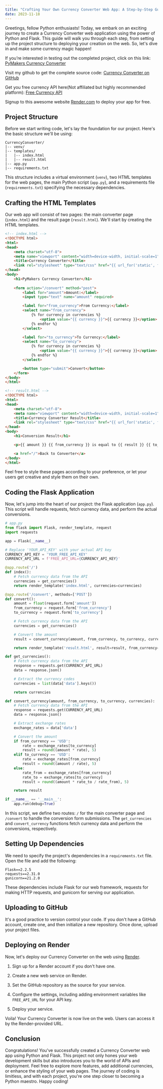 ```yaml
---
title: "Crafting Your Own Currency Converter Web App: A Step-by-Step Guide"
date: 2023-11-18
---
```


Greetings, fellow Python enthusiasts! Today, we embark on an exciting journey to create a Currency Converter web application using the power of Python and Flask. This guide will walk you through each step, from setting up the project structure to deploying your creation on the web. So, let's dive in and make some currency magic happen!

If you’re interested in testing out the completed project, click on this link: [PyMakers Currency Converter](https://pymakers-currency-converter.onrender.com/)

Visit my github to get the complete source code: [Currency Converter on GitHub](https://github.com/Jeff-Matriz/CurrencyConverterWebApp/tree/main)

Get you free currency API here(Not affiliated but highly recommended platform): [Free Currency API](https://freecurrencyapi.com/)

Signup to this awesome website [Render.com](https://render.com) to deploy your app for free.

## Project Structure

Before we start writing code, let's lay the foundation for our project. Here's the basic structure we'll be using:

```plaintext
CurrencyConverter/
|-- venv/
|-- templates/
|   |-- index.html
|   |-- result.html
|-- app.py
|-- requirements.txt
```

This structure includes a virtual environment (`venv`), two HTML templates for the web pages, the main Python script (`app.py`), and a requirements file (`requirements.txt`) specifying the necessary dependencies.

## Crafting the HTML Templates

Our web app will consist of two pages: the main converter page (`index.html`) and the result page (`result.html`). We'll start by creating the HTML templates.

```html
<!-- index.html -->
<!DOCTYPE html>
<html>
<head>
    <meta charset="utf-8">
    <meta name="viewport" content="width=device-width, initial-scale=1">
    <title>Currency Converter</title>
    <link rel="stylesheet" type="text/css" href="{{ url_for('static', filename='css/styles.css') }}">
</head>
<body>
    <h1>PyMakers Currency Converter</h1>
    
    <form action="/convert" method="post">
        <label for="amount">Amount:</label>
        <input type="text" name="amount" required>

        <label for="from_currency">From Currency:</label>
        <select name="from_currency">
            {% for currency in currencies %}
                <option value="{{ currency }}">{{ currency }}</option>
            {% endfor %}
        </select>

        <label for="to_currency">To Currency:</label>
        <select name="to_currency">
            {% for currency in currencies %}
                <option value="{{ currency }}">{{ currency }}</option>
            {% endfor %}
        </select>

        <button type="submit">Convert</button>
    </form>
</body>
</html>
```

```html
<!-- result.html -->
<!DOCTYPE html>
<html>
<head>
    <meta charset="utf-8">
    <meta name="viewport" content="width=device-width, initial-scale=1">
    <title>Currency Converter Result</title>
    <link rel="stylesheet" type="text/css" href="{{ url_for('static', filename='css/styles.css') }}">
</head>
<body>
    <h1>Conversion Result</h1>

    <p>{{ amount }} {{ from_currency }} is equal to {{ result }} {{ to_currency }}</p>

    <a href="/">Back to Converter</a>
</body>
</html>
```

Feel free to style these pages according to your preference, or let your users get creative and style them on their own.

## Coding the Flask Application

Now, let's jump into the heart of our project: the Flask application (`app.py`). This script will handle requests, fetch currency data, and perform the actual conversions.

```python
# app.py
from flask import Flask, render_template, request
import requests

app = Flask(__name__)

# Replace 'YOUR_API_KEY' with your actual API key
CURRENCY_API_KEY = 'YOUR_FREE_API_KEY'
CURRENCY_API_URL = f'FREE_API_URL={CURRENCY_API_KEY}'

@app.route('/')
def index():
    # Fetch currency data from the API
    currencies = get_currencies()
    return render_template('index.html', currencies=currencies)

@app.route('/convert', methods=['POST'])
def convert():
    amount = float(request.form['amount'])
    from_currency = request.form['from_currency']
    to_currency = request.form['to_currency']

    # Fetch currency data from the API
    currencies = get_currencies()

    # Convert the amount
    result = convert_currency(amount, from_currency, to_currency, currencies)

    return render_template('result.html', result=result, from_currency=from_currency, to_currency=to_currency)

def get_currencies():
    # Fetch currency data from the API
    response = requests.get(CURRENCY_API_URL)
    data = response.json()

    # Extract the currency codes
    currencies = list(data['data'].keys())

    return currencies

def convert_currency(amount, from_currency, to_currency, currencies):
    # Fetch currency data from the API
    response = requests.get(CURRENCY_API_URL)
    data = response.json()

    # Extract exchange rates
    exchange_rates = data['data']

    # Convert the amount
    if from_currency == 'USD':
        rate = exchange_rates[to_currency]
        result = round((amount * rate), 5)
    elif to_currency == 'USD':
        rate = exchange_rates[from_currency]
        result = round((amount / rate), 5)
    else:
        rate_from = exchange_rates[from_currency]
        rate_to = exchange_rates[to_currency]
        result = round((amount * rate_to / rate_from), 5)

    return result

if __name__ == '__main__':
    app.run(debug=True)
```

In this script, we define two routes: `/` for the main converter page and `/convert` to handle the conversion form submissions. The `get_currencies` and `convert_currency` functions fetch currency data and perform the conversions, respectively.

## Setting Up Dependencies

We need to specify the project's dependencies in a `requirements.txt` file. Open the file and add the following:

```plaintext
Flask==2.2.5
requests==2.31.0
gunicorn==21.2.0
```

These dependencies include Flask for our web framework, requests for making HTTP requests, and gunicorn for serving our application.

## Uploading to GitHub

It's a good practice to version control your code. If you don't have a GitHub account, create one, and then initialize a new repository. Once done, upload your project files.

## Deploying on Render

Now, let's deploy our Currency Converter on the web using [Render](https://render.com/).

1. Sign up for a Render account if you don't have one.

2. Create a new web service on Render.

3. Set the GitHub repository as the source for your service.

4. Configure the settings, including adding environment variables like `FREE_API_URL` for your API key.

5. Deploy your service.

Voila! Your Currency Converter is now live on the web. Users can access it by the Render-provided URL.

## Conclusion

Congratulations! You've successfully created a Currency Converter web app using Python and Flask. This project not only hones your web development skills but also introduces you to the world of APIs and deployment. Feel free to explore more features, add additional currencies, or enhance the styling of your web pages. The journey of coding is limitless, and with each project, you're one step closer to becoming a Python maestro. Happy coding!